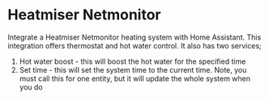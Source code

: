 # Heatmiser Netmonitor
Integrate a Heatmiser Netmonitor heating system with Home Assistant.
This integration offers thermostat and hot water control. It also has two services;

1. Hot water boost - this will boost the hot water for the specified time
1. Set time - this will set the system time to the current time. Note, you must call this for one entity, but it will update the whole system when you do

